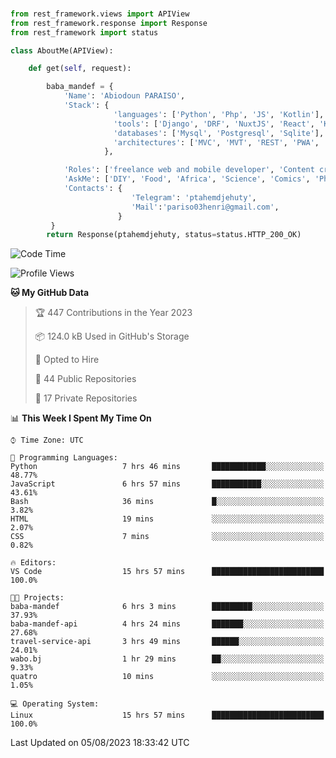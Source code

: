 ###
```python
from rest_framework.views import APIView
from rest_framework.response import Response
from rest_framework import status

class AboutMe(APIView):

    def get(self, request):

        baba_mandef = {
            'Name': 'Abiodoun PARAISO',
            'Stack': {
                       'languages': ['Python', 'Php', 'JS', 'Kotlin'],
                       'tools': ['Django', 'DRF', 'NuxtJS', 'React', 'Kotlin', 'Electron'],
                       'databases': ['Mysql', 'Postgresql', 'Sqlite'],
                       'architectures': ['MVC', 'MVT', 'REST', 'PWA', 'SPA', 'MicroServices']
                     },

            'Roles': ['freelance web and mobile developer', 'Content creator', 'Teacher', 'Mentor'],
            'AskMe': ['DIY', 'Food', 'Africa', 'Science', 'Comics', 'Photography', 'Tech', 'Programming'],
            'Contacts': {
                           'Telegram': 'ptahemdjehuty',
                           'Mail':'pariso03henri@gmail.com',
                        }
         }
        return Response(ptahemdjehuty, status=status.HTTP_200_OK)

```                    

<!--START_SECTION:waka-->
![Code Time](http://img.shields.io/badge/Code%20Time-725%20hrs%203%20mins-blue)

![Profile Views](http://img.shields.io/badge/Profile%20Views-0-blue)

**🐱 My GitHub Data** 

> 🏆 447 Contributions in the Year 2023
 > 
> 📦 124.0 kB Used in GitHub's Storage 
 > 
> 💼 Opted to Hire
 > 
> 📜 44 Public Repositories 
 > 
> 🔑 17 Private Repositories  
 > 
📊 **This Week I Spent My Time On** 

```text
⌚︎ Time Zone: UTC

💬 Programming Languages: 
Python                   7 hrs 46 mins       ████████████░░░░░░░░░░░░░   48.77% 
JavaScript               6 hrs 57 mins       ███████████░░░░░░░░░░░░░░   43.61% 
Bash                     36 mins             █░░░░░░░░░░░░░░░░░░░░░░░░   3.82% 
HTML                     19 mins             ░░░░░░░░░░░░░░░░░░░░░░░░░   2.07% 
CSS                      7 mins              ░░░░░░░░░░░░░░░░░░░░░░░░░   0.82%

🔥 Editors: 
VS Code                  15 hrs 57 mins      █████████████████████████   100.0%

🐱‍💻 Projects: 
baba-mandef              6 hrs 3 mins        █████████░░░░░░░░░░░░░░░░   37.93% 
baba-mandef-api          4 hrs 24 mins       ███████░░░░░░░░░░░░░░░░░░   27.68% 
travel-service-api       3 hrs 49 mins       ██████░░░░░░░░░░░░░░░░░░░   24.01% 
wabo.bj                  1 hr 29 mins        ██░░░░░░░░░░░░░░░░░░░░░░░   9.33% 
quatro                   10 mins             ░░░░░░░░░░░░░░░░░░░░░░░░░   1.05%

💻 Operating System: 
Linux                    15 hrs 57 mins      █████████████████████████   100.0%

```


 Last Updated on 05/08/2023 18:33:42 UTC
<!--END_SECTION:waka-->
